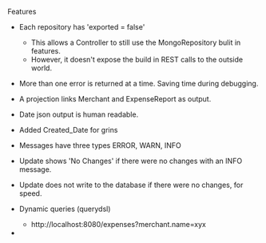 


Features 
* Each repository has 'exported = false'
  * This allows a Controller to still use the MongoRepository bulit in features.
  * However, it doesn't expose the build in REST calls to the outside world.
* More than one error is returned at a time.  Saving time during debugging. 
* A projection links Merchant and ExpenseReport as output.

* Date json output is human readable.
* Added Created_Date for grins

* Messages have three types ERROR, WARN, INFO

* Update shows 'No Changes' if there were no changes with an INFO message.
* Update does not write to the database if there were no changes, for speed.


* Dynamic queries (querydsl)
  * http://localhost:8080/expenses?merchant.name=xyx

* 